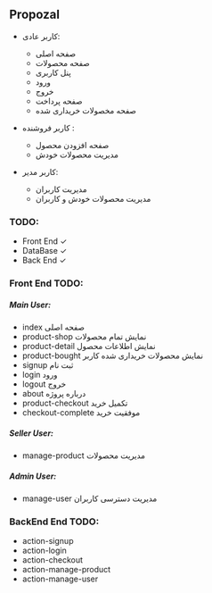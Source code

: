 ## Propozal

- کاربر عادی:

  - صفحه اصلی
  - صفحه محصولات
  - پنل کاربری
  - ورود
  - خروج
  - صفحه پرداخت
  - صفحه مخصولات خریداری شده

- کاربر فروشنده :

  - صفحه افزودن محصول
  - مدیریت محصولات خودش

- کاربر مدیر:
  - مدیریت کاربران
  - مدیریت محصولات خودش و کاربران

### TODO:

- Front End ✓
- DataBase ✓
- Back End ✓

### Front End TODO:

##### Main User:

- index صفحه اصلی
- product-shop نمایش تمام محصولات
- product-detail نمایش اطلاعات محصول
- product-bought نمایش محصولات خریداری شده کاربر
- signup ثبت نام
- login ورود
- logout خروج
- about درباره پروژه
- product-checkout تکمیل خرید
- checkout-complete موفقیت خرید

##### Seller User:

- manage-product مدیریت محصولات

##### Admin User:

- manage-user مدیریت دسترسی کاربران

### BackEnd End TODO:

- action-signup
- action-login
- action-checkout
- action-manage-product
- action-manage-user
